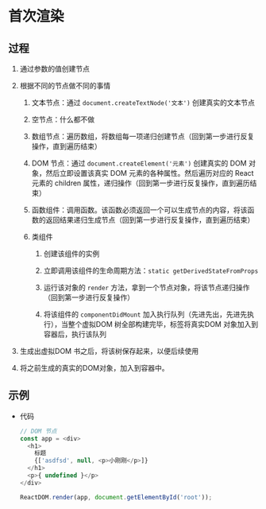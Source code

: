 # 首次渲染

## 过程

1.  通过参数的值创建节点

2.  根据不同的节点做不同的事情

    1.  文本节点：通过 `document.createTextNode('文本')` 创建真实的文本节点

    2.  空节点：什么都不做

    3.  数组节点：遍历数组，将数组每一项递归创建节点（回到第一步进行反复操作，直到遍历结束）

    4.  DOM 节点：通过 `document.createElement('元素')` 创建真实的 DOM 对象，然后立即设置该真实 DOM 元素的各种属性。然后遍历对应的 React 元素的 children 属性，递归操作（回到第一步进行反复操作，直到遍历结束）

    5.  函数组件：调用函数。该函数必须返回一个可以生成节点的内容，将该函数的返回结果递归生成节点（回到第一步进行反复操作，直到遍历结束）

    6.  类组件

        1.  创建该组件的实例

        2.  立即调用该组件的生命周期方法：`static getDerivedStateFromProps`

        3.  运行该对象的 `render` 方法，拿到一个节点对象，将该节点递归操作（回到第一步进行反复操作）

        4.  将该组件的 `componentDidMount` 加入执行队列（先进先出，先进先执行），当整个虚拟DOM 树全部构建完毕，标签将真实DOM 对象加入到容器后，执行该队列

3.  生成出虚拟DOM 书之后，将该树保存起来，以便后续使用

4.  将之前生成的真实的DOM对象，加入到容器中。

## 示例

*   代码

    ```javascript
    // DOM 节点
    const app = <div>
      <h1>
        标题
        {['asdfsd', null, <p>小刚刚</p>]}
      </h1>
      <p>{ undefined }</p>
    </div>

    ReactDOM.render(app, document.getElementById('root'));
    ```
